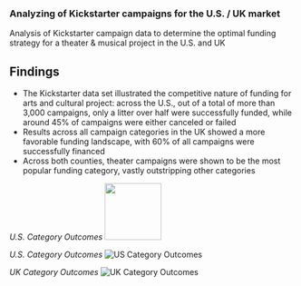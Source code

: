 ### Analyzing of Kickstarter campaigns for the U.S. / UK market
Analysis of Kickstarter campaign data to determine the optimal funding strategy for a theater & musical project in the U.S. and UK

## **Findings**

* The Kickstarter data set illustrated the competitive nature of funding for arts and cultural project: across the U.S., out of a total of more than 3,000 campaigns, only a litter over half were successfully funded, while around 45% of campaigns were either canceled or failed
* Results across all campaign categories in the UK showed a more favorable funding landscape, with 60% of all campaigns were successfully financed
* Across both counties, theater campaigns were shown to be the most popular funding category, vastly outstripping other categories

*U.S. Category Outcomes*
<img src="https://user-images.githubusercontent.com/90064437/138205061-79d352ec-21de-458a-8cd7-36673b0bfcf4.png" width="100" height="100">

*U.S. Category Outcomes*
![US Category Outcomes](https://user-images.githubusercontent.com/90064437/138203305-2a736aa8-e5cc-4f01-8aec-544fb1f52364.png)

*UK Category Outcomes*
![UK Category Outcomes](https://user-images.githubusercontent.com/90064437/138203543-b94497ca-b2c8-433f-b246-028cde6a4dea.png)


